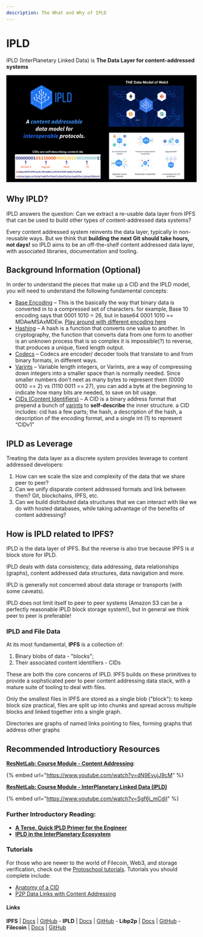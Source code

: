 ```yaml
---
description: The What and Why of IPLD
---
```


# IPLD

IPLD (InterPlanetary Linked Data) is **The Data Layer for content-addressed systems**

![](<../../.gitbook/assets/ipld.png>)

## Why IPLD?

IPLD answers the question: Can we extract a re-usable data layer from IPFS that can be used to build other types of content-addressed data systems?

Every content addressed system reinvents the data layer, typically in non-reusable ways. But we think that **building the next Git should take hours, not days!** so IPLD aims to be an off-the-shelf content addressed data layer, with associated libraries, documentation and tooling.

## Background Information (Optional)
In order to understand the pieces that make up a CID and the IPLD model, you will need to understand the following fundamental concepts:
* [Base Encoding](https://skorks.com/2009/08/different-types-of-encoding-schemes-a-primer/) – This is the basically the way that binary data is converted in to a compressed set of characters. for example, Base 10 encoding says that 0001 1010 = 26, but in base64 0001 1010 == MDAwMSAxMDEw. [Play around with different encoding here](https://cryptii.com/pipes/binary-to-base64)
* [Hashing](https://www.sentinelone.com/cybersecurity-101/hashing/) – A hash is a function that converts one value to another. In cryptography, the function that converts data from one form to another is an unknown process that is so complex it is impossible(?) to reverse, that produces a unique, fixed length output.
* [Codecs](https://www.analogictips.com/what-is-a-codec/) – Codecs are encoder/ decoder tools that translate to and from binary formats, in different ways.
* [Varints](https://carlmastrangelo.com/blog/lets-make-a-varint) – Variable length integers, or Varints, are a way of compressing down integers into a smaller space than is normally needed. Since smaller numbers don't neet as many bytes to represent them (0000 0010 == 2) vs (1110 0011 == 27), you can add a byte at the beginning to indicate how many bits are needed, to save on bit usage.
* [CIDs (Content Identifiers)](https://mikeal.notion.site/what-is-web3-994f2d4cf1944e99a898643cb704d9a6#e34e81fc76b0404ab20f55f0940dfbcd) – A CID is a binary address format that prepend a bunch of [varints](https://carlmastrangelo.com/blog/lets-make-a-varint) to **self-describe** the inner structure. a CID includes: cid has a few parts; the hash, a description of the hash, a description of the encoding format, and a single int (1) to represent “CIDv1”

## IPLD as Leverage

Treating the data layer as a discrete system provides leverage to content addressed developers:

1. How can we scale the size and complexity of the data that we share peer to peer?
2. Can we unify disparate content addressed formats and link between them? Git, blockchains, IPFS, etc.
3. Can we build distributed data structures that we can interact with like we do with hosted databases, while taking advantage of the benefits of content addressing?

## How is IPLD related to IPFS?

IPLD is the data layer of IPFS. But the reverse is also true because IPFS is _a_ block store for IPLD.

IPLD deals with data consistency, data addressing, data relationships (graphs), content addressed data structures, data navigation and more.

IPLD is generally not concerned about data storage or transports (with some caveats).

IPLD does not limit itself to peer to peer systems (Amazon S3 can be a perfectly reasonable IPLD block storage system!), but in general we think peer to peer is preferable!

### IPLD and File Data

At its most fundamental, **IPFS** is a collection of:

1. Binary blobs of data - "blocks";
2. Their associated content identifiers - CIDs

These are both the core concerns of IPLD. IPFS builds on these primitives to provide a sophsticated peer to peer content addressing data stack, with a mature suite of tooling to deal with files.

Only the smallest files in IPFS are stored as a single blob ("block"): to keep block size practical, files are split up into chunks and spread across multiple blocks and linked together into a single graph.

Directories are graphs of named links pointing to files, forming graphs that address other graphs

## Recommended Introductiory Resources

[**ResNetLab: Course Module - Content Addressing**](https://research.protocol.ai/tutorials/resnetlab-on-tour/content-addressing/):

{% embed url="https://www.youtube.com/watch?v=dN9EvujJ9cM" %}

[**ResNetLab: Course Module - InterPlanetary Linked Data (IPLD)**](https://research.protocol.ai/tutorials/resnetlab-on-tour/ipld/)

{% embed url="https://www.youtube.com/watch?v=Sgf6j_mCdjI" %}

### Further Introductory Reading:

* [**A Terse, Quick IPLD Primer for the Engineer**](https://ipld.io/docs/intro/primer/)
* [**IPLD in the InterPlanetary Ecosystem**](https://ipld.io/docs/intro/ecosystem/)

### Tutorials
For those who are newer to the world of Filecoin, Web3, and storage verification, check out the [Protoschool tutorials](https://proto.school/course/ipld). Tutorials you should complete include:

* [Anatomy of a CID](https://proto.school/anatomy-of-a-cid)
* [P2P Data Links with Content Addressing](https://proto.school/basics)

#### Links

**IPFS** | [Docs](https://docs.ipfs.io) | [GitHub](https://github.com/ipfs) - **IPLD** | [Docs](https://ipld.io/docs/) | [GitHub](https://github.com/ipld) - **Libp2p** | [Docs](https://docs.libp2p.io) | [GitHub](https://github.com/libp2p) - **Filecoin** | [Docs](https://docs.filecoin.io) | [GitHub](https://github.com/filecoin-project)
